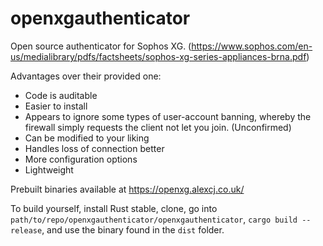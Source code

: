 # openxgauthenticator

Open source authenticator for Sophos XG. (https://www.sophos.com/en-us/medialibrary/pdfs/factsheets/sophos-xg-series-appliances-brna.pdf)

Advantages over their provided one:
- Code is auditable
- Easier to install
- Appears to ignore some types of user-account banning, whereby the firewall simply requests the client not let you join. (Unconfirmed)
- Can be modified to your liking
- Handles loss of connection better
- More configuration options
- Lightweight

Prebuilt binaries available at https://openxg.alexcj.co.uk/

To build yourself, install Rust stable, clone, go into `path/to/repo/openxgauthenticator/openxgauthenticator`, `cargo build --release`, and use the binary found in the `dist` folder.

